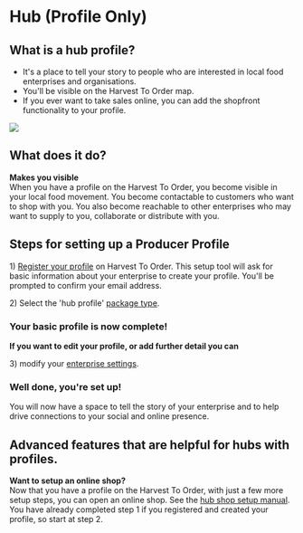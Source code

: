 # Hub \(Profile Only\)

## What is a hub profile?

* It's a place to tell your story to people who are interested in local food enterprises and organisations.
* You'll be visible on the Harvest To Order map.
* If you ever want to take sales online, you can add the shopfront functionality to your profile.

![](../.gitbook/assets/hub-profile.png)

## What does it do?

**Makes you visible**  
When you have a profile on the Harvest To Order, you become visible in your local food movement. You become contactable to customers who want to shop with you. You also become reachable to other enterprises who may want to supply to you, collaborate or distribute with you.

## Steps for setting up a Producer Profile

1\) [Register your profile](../basic-features/register-and-create-your-profile.md) on Harvest To Order. This setup tool will ask for basic information about your enterprise to create your profile. You'll be prompted to confirm your email address.

2\) Select the 'hub profile' [package type](../basic-features/package-types.md).

### **Your basic profile is now complete!**

**If you want to edit your profile, or add further detail you can**

3\) modify your [enterprise settings](../basic-features/enterprise-settings.md).

### Well done, you're set up!

You will now have a space to tell the story of your enterprise and to help drive connections to your social and online presence.

## Advanced features that are helpful for hubs with profiles.

**Want to setup an online shop?**    
 Now that you have a profile on the Harvest To Order, with just a few more setup steps, you can open an online shop. See the [hub shop setup manual](hub-shop.md). You have already completed step 1 if you registered and created your profile, so start at step 2.

